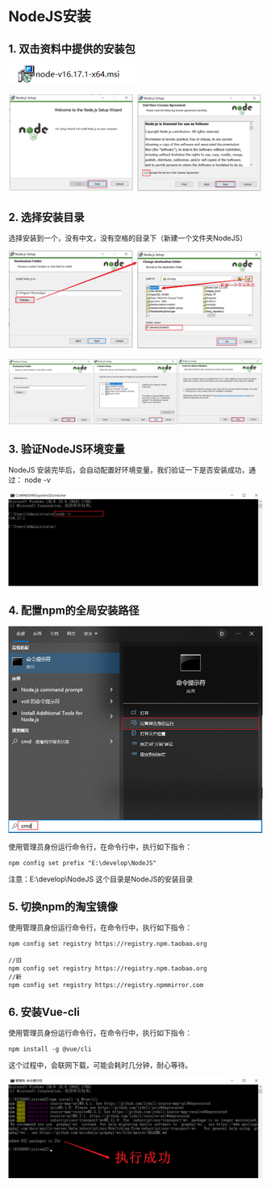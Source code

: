 # NodeJS安装

## 1. 双击资料中提供的安装包 

![image-20221008213131316](assets/image-20221008213131316.png)  

 ![image-20220818155659933](assets/image-20220818155659933.png) 







## 2. 选择安装目录

选择安装到一个，没有中文，没有空格的目录下（新建一个文件夹NodeJS）

![image-20220818160024929](assets/image-20220818160024929.png) 

![image-20220818160241172](assets/image-20220818160241172.png) 







## 3. 验证NodeJS环境变量

NodeJS 安装完毕后，会自动配置好环境变量，我们验证一下是否安装成功，通过： node -v

![image-20220818160357897](assets/image-20220818160357897.png) 





## 4. 配置npm的全局安装路径

 <img src="assets/image-20220818161218016.png" alt="image-20220818161218016" style="zoom:67%;" />



使用管理员身份运行命令行，在命令行中，执行如下指令：

```
npm config set prefix "E:\develop\NodeJS"
```

注意：E:\develop\NodeJS 这个目录是NodeJS的安装目录







## 5. 切换npm的淘宝镜像

使用管理员身份运行命令行，在命令行中，执行如下指令：

```
npm config set registry https://registry.npm.taobao.org

//旧
npm config set registry https://registry.npm.taobao.org
//新
npm config set registry https://registry.npmmirror.com
```







## 6. 安装Vue-cli

使用管理员身份运行命令行，在命令行中，执行如下指令：

```
npm install -g @vue/cli
```

这个过程中，会联网下载，可能会耗时几分钟，耐心等待。

![image-20220818161134576](assets/image-20220818161134576.png) 















